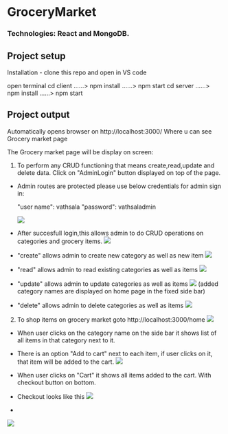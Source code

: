# GroceryMarket
### Technologies: React and MongoDB.
## Project setup
Installation - clone this repo and open in VS code 

open terminal
cd client ......> npm install ......> npm start 
cd server ......> npm install ......> npm start 

## Project output
Automatically opens browser on http://localhost:3000/ Where u can see Grocery market page

The Grocery market page will be display on screen: 

1. To perform any CRUD functioning that means create,read,update and delete data.
Click on "AdminLogin" button displayed on top of the page. 

 * Admin routes are protected
   please use below credentials for admin sign in:
   
   "user name": vathsala
   "password": vathsaladmin

   ![](client/WebPageImages/signinAdmin.png)

 * After succesfull login,this allows admin to do CRUD operations on categories and grocery items.
  ![](client/WebPageImages/crudpage.png)

 *  "create" allows admin to create new category as well as new item
 ![](client/WebPageImages/createData.png)

 *  "read" allows admin to read existing categories as well as items
 ![](client/WebPageImages/ReadData.png)

 *  "update" allows admin to update categories as well as items
 ![](client/WebPageImages/updateData.png)
 (added category names are displayed on home page in the fixed side bar)
 
 *  "delete" allows admin to delete categories as well as items 
 ![](client/WebPageImages/deleteData.png)

2. To shop items on grocery market 
  goto http://localhost:3000/home
 ![](client/WebPageImages/homeScreen.png)

 * When user clicks on the category name on the side bar it shows list of all items in that category next to it.

 * There is an option "Add to cart" next to each item, if user clicks on it, that item will be added to the cart.
   ![](client/WebPageImages/addToCart.png)

 * When user clicks on "Cart" it shows all items added to the cart. With checkout button on bottom.

 *  Checkout looks like this
![](client/WebPageImages/checkoutForm.png)

* 
![](client/WebPageImages/checkOut.png)



